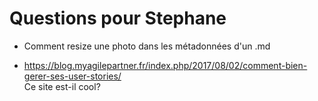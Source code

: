# Questions pour Stephane

- Comment resize une photo dans les métadonnées d'un .md

- <https://blog.myagilepartner.fr/index.php/2017/08/02/comment-bien-gerer-ses-user-stories/>  
Ce site est-il cool?